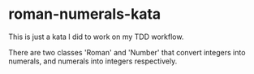 # roman-numerals-kata

This is just a kata I did to work on my TDD workflow.

There are two classes 'Roman' and 'Number' that convert integers into numerals, and numerals into integers respectively.
